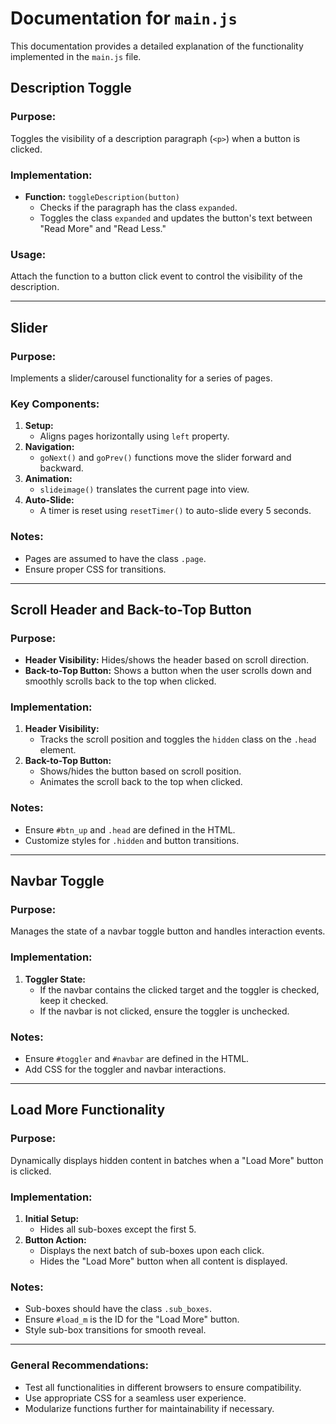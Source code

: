 # Documentation for `main.js`

This documentation provides a detailed explanation of the functionality implemented in the `main.js` file.

## Description Toggle

### Purpose:
Toggles the visibility of a description paragraph (`<p>`) when a button is clicked.

### Implementation:
- **Function:** `toggleDescription(button)`
  - Checks if the paragraph has the class `expanded`.
  - Toggles the class `expanded` and updates the button's text between "Read More" and "Read Less."

### Usage:
Attach the function to a button click event to control the visibility of the description.

---

## Slider

### Purpose:
Implements a slider/carousel functionality for a series of pages.

### Key Components:
1. **Setup:**
   - Aligns pages horizontally using `left` property.
2. **Navigation:**
   - `goNext()` and `goPrev()` functions move the slider forward and backward.
3. **Animation:**
   - `slideimage()` translates the current page into view.
4. **Auto-Slide:**
   - A timer is reset using `resetTimer()` to auto-slide every 5 seconds.

### Notes:
- Pages are assumed to have the class `.page`.
- Ensure proper CSS for transitions.

---

## Scroll Header and Back-to-Top Button

### Purpose:
- **Header Visibility:** Hides/shows the header based on scroll direction.
- **Back-to-Top Button:** Shows a button when the user scrolls down and smoothly scrolls back to the top when clicked.

### Implementation:
1. **Header Visibility:**
   - Tracks the scroll position and toggles the `hidden` class on the `.head` element.
2. **Back-to-Top Button:**
   - Shows/hides the button based on scroll position.
   - Animates the scroll back to the top when clicked.

### Notes:
- Ensure `#btn_up` and `.head` are defined in the HTML.
- Customize styles for `.hidden` and button transitions.

---

## Navbar Toggle

### Purpose:
Manages the state of a navbar toggle button and handles interaction events.

### Implementation:
1. **Toggler State:**
   - If the navbar contains the clicked target and the toggler is checked, keep it checked.
   - If the navbar is not clicked, ensure the toggler is unchecked.

### Notes:
- Ensure `#toggler` and `#navbar` are defined in the HTML.
- Add CSS for the toggler and navbar interactions.

---

## Load More Functionality

### Purpose:
Dynamically displays hidden content in batches when a "Load More" button is clicked.

### Implementation:
1. **Initial Setup:**
   - Hides all sub-boxes except the first 5.
2. **Button Action:**
   - Displays the next batch of sub-boxes upon each click.
   - Hides the "Load More" button when all content is displayed.

### Notes:
- Sub-boxes should have the class `.sub_boxes`.
- Ensure `#load_m` is the ID for the "Load More" button.
- Style sub-box transitions for smooth reveal.

---

### General Recommendations:
- Test all functionalities in different browsers to ensure compatibility.
- Use appropriate CSS for a seamless user experience.
- Modularize functions further for maintainability if necessary.
